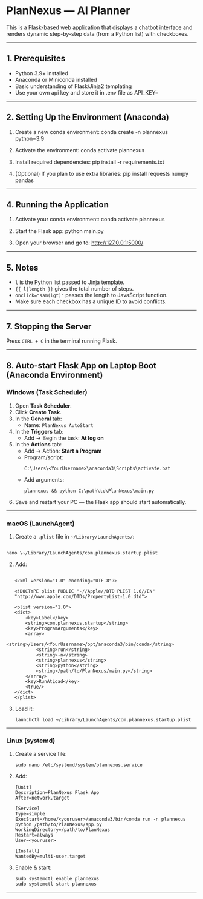 

# PlanNexus — AI Planner

This is a Flask-based web application that displays a chatbot interface and 
renders dynamic step-by-step data (from a Python list) with checkboxes.

---

## 1. Prerequisites

- Python 3.9+ installed
- Anaconda or Miniconda installed
- Basic understanding of Flask/Jinja2 templating
- Use your own api key and store it in .env file as API_KEY=<your api key>

---

## 2. Setting Up the Environment (Anaconda)

1. Create a new conda environment:
   conda create -n plannexus python=3.9

2. Activate the environment:
   conda activate plannexus

3. Install required dependencies:
   pip install -r requirements.txt

4. (Optional) If you plan to use extra libraries:
   pip install requests numpy pandas

---

## 4. Running the Application

1. Activate your conda environment:
   conda activate plannexus

2. Start the Flask app:
   python main.py

3. Open your browser and go to:
   http://127.0.0.1:5000/

---

## 5. Notes

- `l` is the Python list passed to Jinja template.
- `{{ l|length }}` gives the total number of steps.
- `onclick="sam(lgt)"` passes the length to JavaScript function.
- Make sure each checkbox has a unique ID to avoid conflicts.

---

## 7. Stopping the Server

Press `CTRL + C` in the terminal running Flask.

---

## 8. Auto-start Flask App on Laptop Boot (Anaconda Environment)

### Windows (Task Scheduler)
1. Open **Task Scheduler**.
2. Click **Create Task**.
3. In the **General** tab:
   - Name: `PlanNexus AutoStart`
4. In the **Triggers** tab:
   - Add → Begin the task: **At log on**
5. In the **Actions** tab:
   - Add → Action: **Start a Program**
   - Program/script:  
     ```
     C:\Users\<YourUsername>\anaconda3\Scripts\activate.bat
     ```
   - Add arguments:  
     ```
     plannexus && python C:\path\to\PlanNexus\main.py
     ```
6. Save and restart your PC — the Flask app should start automatically.

---

### macOS (LaunchAgent)
1. Create a `.plist` file in `~/Library/LaunchAgents/`:
```

nano \~/Library/LaunchAgents/com.plannexus.startup.plist

```
2. Add:
```

   <?xml version="1.0" encoding="UTF-8"?>

   <!DOCTYPE plist PUBLIC "-//Apple//DTD PLIST 1.0//EN"
   "http://www.apple.com/DTDs/PropertyList-1.0.dtd">

   <plist version="1.0">
   <dict>
       <key>Label</key>
       <string>com.plannexus.startup</string>
       <key>ProgramArguments</key>
       <array>
           <string>/Users/<YourUsername>/opt/anaconda3/bin/conda</string>
           <string>run</string>
           <string>-n</string>
           <string>plannexus</string>
           <string>python</string>
           <string>/path/to/PlanNexus/main.py</string>
       </array>
       <key>RunAtLoad</key>
       <true/>
   </dict>
   </plist>
   ```
3. Load it:
   ```
   launchctl load ~/Library/LaunchAgents/com.plannexus.startup.plist
   ```

---

### Linux (systemd)

1. Create a service file:

   ```
   sudo nano /etc/systemd/system/plannexus.service
   ```
2. Add:

   ```
   [Unit]
   Description=PlanNexus Flask App
   After=network.target

   [Service]
   Type=simple
   ExecStart=/home/<youruser>/anaconda3/bin/conda run -n plannexus python /path/to/PlanNexus/app.py
   WorkingDirectory=/path/to/PlanNexus
   Restart=always
   User=<youruser>

   [Install]
   WantedBy=multi-user.target
   ```
3. Enable & start:

   ```
   sudo systemctl enable plannexus
   sudo systemctl start plannexus
   ```

---

